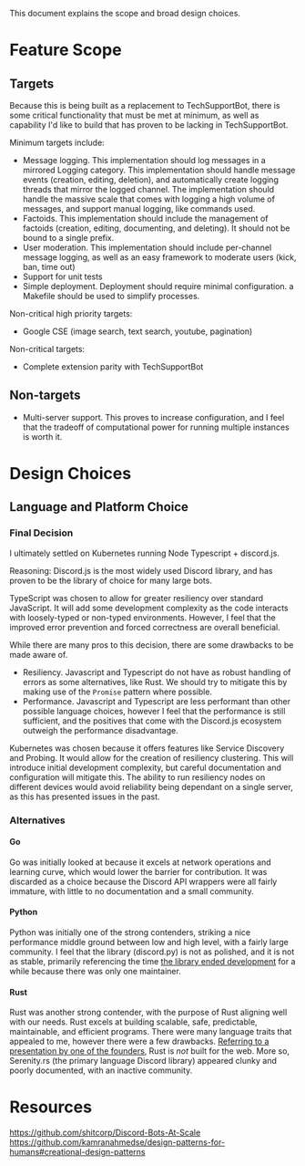 This document explains the scope and broad design choices.

# Feature Scope

## Targets

Because this is being built as a replacement to TechSupportBot, there is some critical functionality that must be met at minimum, as well as capability I'd like to build that has proven to be lacking in TechSupportBot.

Minimum targets include:

- Message logging. This implementation should log messages in a mirrored Logging category. This implementation should handle message events (creation, editing, deletion), and automatically create logging threads that mirror the logged channel. The implementation should handle the massive scale that comes with logging a high volume of messages, and support manual logging, like commands used.
- Factoids. This implementation should include the management of factoids (creation, editing, documenting, and deleting). It should not be bound to a single prefix.
- User moderation. This implementation should include per-channel message logging, as well as an easy framework to moderate users (kick, ban, time out)
- Support for unit tests
- Simple deployment. Deployment should require minimal configuration. a Makefile should be used to simplify processes.

Non-critical high priority targets:

- Google CSE (image search, text search, youtube, pagination)

Non-critical targets:

- Complete extension parity with TechSupportBot

## Non-targets

- Multi-server support. This proves to increase configuration, and I feel that the tradeoff of computational power for running multiple instances is worth it.

# Design Choices

## Language and Platform Choice

### Final Decision

I ultimately settled on Kubernetes running Node Typescript + discord.js.

Reasoning:
Discord.js is the most widely used Discord library, and has proven to be the library of choice for many large bots.

TypeScript was chosen to allow for greater resiliency over standard JavaScript. It will add some development complexity as the code interacts with loosely-typed or non-typed environments. However, I feel that the improved error prevention and forced correctness are overall beneficial.

While there are many pros to this decision, there are some drawbacks to be made aware of.

- Resiliency. Javascript and Typescript do not have as robust handling of errors as some alternatives, like Rust. We should try to mitigate this by making use of the `Promise` pattern where possible.
- Performance. Javascript and Typescript are less performant than other possible language choices, however I feel that the performance is still sufficient, and the positives that come with the Discord.js ecosystem outweigh the performance disadvantage.

Kubernetes was chosen because it offers features like Service Discovery and Probing. It would allow for the creation of resiliency clustering. This will introduce initial development complexity, but careful documentation and configuration will mitigate this. The ability to run resiliency nodes on different devices would avoid reliability being dependant on a single server, as this has presented issues in the past.

### Alternatives

#### Go

Go was initially looked at because it excels at network operations and learning curve, which would lower the barrier for contribution. It was discarded as a choice because the Discord API wrappers were all fairly immature, with little to no documentation and a small community.

#### Python

Python was initially one of the strong contenders, striking a nice performance middle ground between low and high level, with a fairly large community. I feel that the library (discord.py) is not as polished, and it is not as stable, primarily referencing the time [the library ended development](https://dev.to/abhijithganesh/end-of-discord-py-58pc) for a while because there was only one maintainer.

#### Rust

Rust was another strong contender, with the purpose of Rust aligning well with our needs. Rust excels at building scalable, safe, predictable, maintainable, and efficient programs. There were many language traits that appealed to me, however there were a few drawbacks. [Referring to a presentation by one of the founders](http://venge.net/graydon/talks/intro-talk.pdf), Rust is _not_ built for the web. More so, Serenity.rs (the primary language Discord library) appeared clunky and poorly documented, with an inactive community.

# Resources

https://github.com/shitcorp/Discord-Bots-At-Scale
https://github.com/kamranahmedse/design-patterns-for-humans#creational-design-patterns
